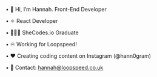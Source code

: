 • 👋 Hi, I’m Hannah. Front-End Developer

• ⚛️ React Developer 

• 👩🏼‍🎓 SheCodes.io Graduate

• ♾️ Working for Loopspeed! 

• ❤️ Creating coding content on Instagram (@hann0gram)

• 📧 Contact: hannah@loopspeed.co.uk

<!---
hann0r/hann0r is a ✨ special ✨ repository because its `README.md` (this file) appears on your GitHub profile.
You can click the Preview link to take a look at your changes.
--->
